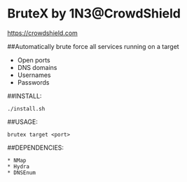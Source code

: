 # BruteX by 1N3@CrowdShield
https://crowdshield.com 

##Automatically brute force all services running on a target

* Open ports
* DNS domains
* Usernames
* Passwords

##INSTALL:
```
./install.sh
```

##USAGE:
```
brutex target <port>
```

##DEPENDENCIES:
```
* NMap
* Hydra
* DNSEnum
```
